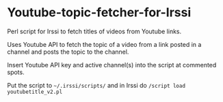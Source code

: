 # Youtube-topic-fetcher-for-Irssi
Perl script for Irssi to fetch titles of videos from Youtube links.

Uses Youtube API to fetch the topic of a video from a link posted in a channel and posts the topic to the channel.

Insert Youtube API key and active channel(s) into the script at commented spots.

Put the script to <code>~/.irssi/scripts/</code> and in Irssi do <code>/script load youtubetitle_v2.pl</code>
